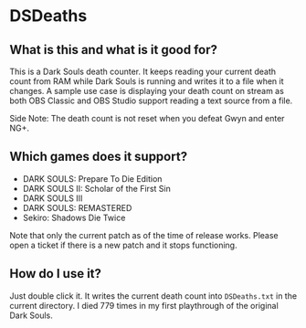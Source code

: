 # DSDeaths

## What is this and what is it good for?

This is a Dark Souls death counter. It keeps reading your current death count from RAM while Dark Souls is running and writes it to a file when it changes. A sample use case is displaying your death count on stream as both OBS Classic and OBS Studio support reading a text source from a file.

Side Note: The death count is not reset when you defeat Gwyn and enter NG+.

## Which games does it support?

 * DARK SOULS: Prepare To Die Edition
 * DARK SOULS II: Scholar of the First Sin
 * DARK SOULS III
 * DARK SOULS: REMASTERED
 * Sekiro: Shadows Die Twice

 Note that only the current patch as of the time of release works. Please open a ticket if there is a new patch and it stops functioning.

## How do I use it?

Just double click it. It writes the current death count into `DSDeaths.txt` in the current directory. I died 779 times in my first playthrough of the original Dark Souls.
